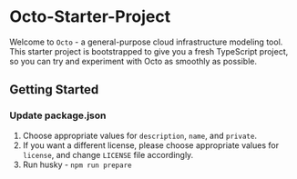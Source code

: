 # Octo-Starter-Project
[//]: # (TODO: Insert Octo home page URL here.)
[//]: # (TODO: Add Octo dependencies in package.json after Octo packages are released.)
Welcome to `Octo` - a general-purpose cloud infrastructure modeling tool.
This starter project is bootstrapped to give you a fresh TypeScript project,
so you can try and experiment with Octo as smoothly as possible.

## Getting Started
### Update package.json
1. Choose appropriate values for `description`, `name`, and `private`.
2. If you want a different license, please choose appropriate values for `license`,
and change `LICENSE` file accordingly.
3. Run husky - `npm run prepare`
